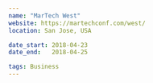 ```yaml
---
name: "MarTech West"
website: https://martechconf.com/west/
location: San Jose, USA

date_start: 2018-04-23
date_end:   2018-04-25

tags: Business
---
```

